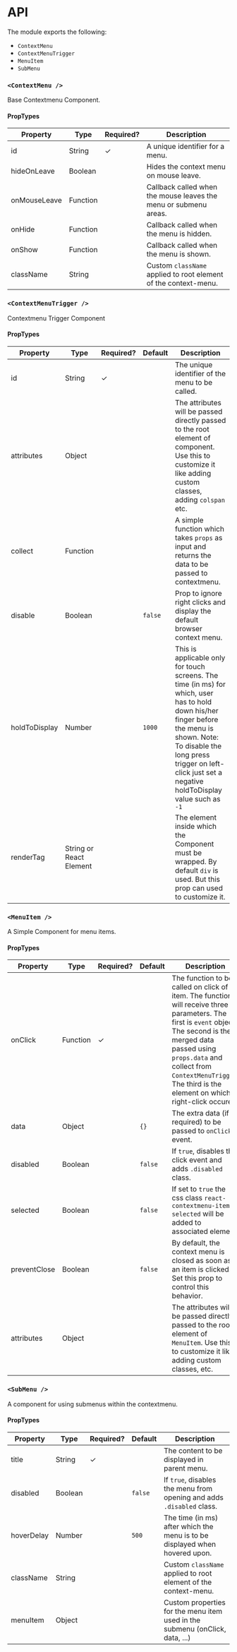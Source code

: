 # API

The module exports the following:

- `ContextMenu`
- `ContextMenuTrigger`
- `MenuItem`
- `SubMenu`

### `<ContextMenu />`
Base Contextmenu Component.

#### PropTypes

| Property     | Type     | Required? | Description                                                      |
|--------------|----------|-----------|------------------------------------------------------------------|
| id           | String   | ✓         | A unique identifier for a menu.                                  |
| hideOnLeave  | Boolean  |           | Hides the context menu on mouse leave.                           |
| onMouseLeave | Function |           | Callback called when the mouse leaves the menu or submenu areas. |
| onHide       | Function |           | Callback called when the menu is hidden.                         |
| onShow       | Function |           | Callback called when the menu is shown.                          |
| className    | String   |           | Custom `className` applied to root element of the context-menu.  |

### `<ContextMenuTrigger />`

Contextmenu Trigger Component

#### PropTypes

| Property      | Type                    | Required? | Default | Description                                                                                                                                                                                                                                     |
|---------------|-------------------------|-----------|---------|-------------------------------------------------------------------------------------------------------------------------------------------------------------------------------------------------------------------------------------------------|
| id            | String                  | ✓         |         | The unique identifier of the menu to be called.                                                                                                                                                                                                 |
| attributes    | Object                  |           |         | The attributes will be passed directly passed to the root element of component. Use this to customize it like adding custom classes, adding `colspan` etc.                                                                                      |
| collect       | Function                |           |         | A simple function which takes `props` as input and returns the data to be passed to contextmenu.                                                                                                                                                  |
| disable       | Boolean                 |           | `false` | Prop to ignore right clicks and display the default browser context menu.                                                                                                                                                                       |
| holdToDisplay | Number                  |           | `1000`  | This is applicable only for touch screens. The time (in ms) for which, user has to hold down his/her finger before the menu is shown.  Note: To disable the long press trigger on left-click just set a negative holdToDisplay value such as `-1` |
| renderTag     | String or React Element |           |         | The element inside which the Component must be wrapped. By default `div` is used. But this prop can used to customize it.                                                                                                                         |

### `<MenuItem />`

A Simple Component for menu items.

#### PropTypes

| Property     | Type     | Required? | Default | Description                                                                                                                                                                                                                                                                |
|--------------|----------|-----------|---------|----------------------------------------------------------------------------------------------------------------------------------------------------------------------------------------------------------------------------------------------------------------------------|
| onClick      | Function | ✓         |         | The function to be called on click of item. The function will receive three parameters. The first is `event` object. The second is the merged data passed using `props.data` and collect from `ContextMenuTrigger`. The third is the element on which right-click occured. |
| data         | Object   |           | `{}`    | The extra data (if required) to be passed to `onClick` event. |
| disabled     | Boolean  |           | `false` | If `true`, disables the click event and adds `.disabled` class. |
| selected     | Boolean  |           | `false` | If set to `true` the css class `react-contextmenu-item--selected` will be added to associated element. |
| preventClose | Boolean  |           | `false` | By default, the context menu is closed as soon as an item is clicked. Set this prop to control this behavior. |
| attributes   | Object   |           |         | The attributes will be passed directly passed to the root element of `MenuItem`. Use this to customize it like adding custom classes, etc. |

### `<SubMenu />`

A component for using submenus within the contextmenu.

#### PropTypes

| Property   | Type    | Required? | Default | Description                                                                  |
|------------|---------|-----------|---------|------------------------------------------------------------------------------|
| title      | String  | ✓         |         | The content to be displayed in parent menu.                                  |
| disabled   | Boolean |           | `false` | If `true`, disables the menu from opening and adds `.disabled` class.        |
| hoverDelay | Number  |           | `500`   | The time (in ms) after which the menu is to be displayed when hovered upon.  |
| className  | String  |           |         | Custom `className` applied to root element of the context-menu.              |
| menuItem   | Object  |           |         | Custom properties for the menu item used in the submenu (onClick, data, ...) |
